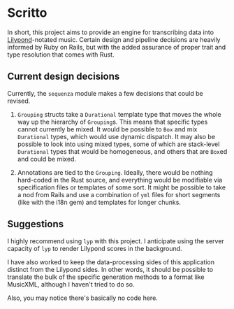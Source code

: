 # Scritto

In short, this project aims to provide an engine for transcribing data into
[Lilypond](http://www.lilypond.org)-notated music. Certain design and pipeline
decisions are heavily informed by Ruby on Rails, but with the added assurance
of proper trait and type resolution that comes with Rust.

## Current design decisions

Currently, the `sequenza` module makes a few decisions that could be revised.

1. `Grouping` structs take a `Durational` template type that moves the whole
way up the hierarchy of `Grouping`s. This means that specific types cannot
currently be mixed. It would be possible to `Box` and mix `Durational` types,
which would use dynamic dispatch. It may also be possible to look into using
mixed types, some of which are stack-level `Durational` types that would be
homogeneous, and others that are `Box`ed and could be mixed.

2. Annotations are tied to the `Grouping`. Ideally, there would be nothing
hard-coded in the Rust source, and everything would be modifiable via
specification files or templates of some sort. It might be possible to take
a nod from Rails and use a combination of `yml` files for short segments (like
with the i18n gem) and templates for longer chunks.

## Suggestions

I highly recommend using `lyp` with this project. I anticipate using the server
capacity of `lyp` to render Lilypond scores in the background.

I have also worked to keep the data-processing sides of this application
distinct from the Lilypond sides. In other words, it should be possible to
translate the bulk of the specific generation methods to a format like
MusicXML, although I haven't tried to do so.

Also, you may notice there's basically no code here.


